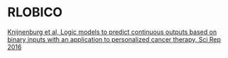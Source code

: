 # RLOBICO

[Knijnenburg et al, Logic models to predict continuous outputs based on binary inputs with an application to personalized cancer therapy, Sci Rep 2016](https://www.nature.com/articles/srep36812)
